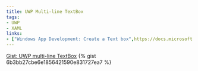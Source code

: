 ```yaml
---
title: UWP Multi-line TextBox
tags:
- UWP
- XAML
links:
- ["Windows App Development: Create a Text box",https://docs.microsoft.com/en-us/windows/uwp/design/controls-and-patterns/text-box#create-a-text-box]
---
```

<noscript>
  <a href="https://gist.github.com/6b3bb27cbe6e1856421590e831727ea7">Gist: UWP multi-line TextBox</a>
</noscript>
{% gist 6b3bb27cbe6e1856421590e831727ea7 %}
